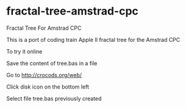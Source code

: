 # fractal-tree-amstrad-cpc
Fractal Tree For Amstrad CPC

This is a port of coding train Apple II fractal tree for the Amstrad CPC

To try it online

Save the content of tree.bas in a file

Go to http://crocods.org/web/

Click disk icon on the bottom left

Select file tree.bas previously created
